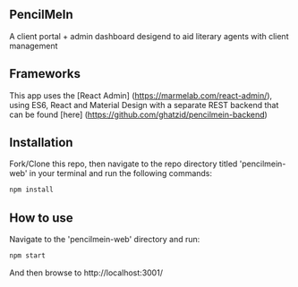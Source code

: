 ## PencilMeIn
A client portal + admin dashboard desigend to aid literary agents with client management

## Frameworks
This app uses the [React Admin] (https://marmelab.com/react-admin/), using ES6, React and Material Design with a separate REST backend that can be found [here] (https://github.com/ghatzid/pencilmein-backend)

## Installation

Fork/Clone this repo, then navigate to the repo directory titled 'pencilmein-web' in your terminal and run the following commands:

``` bash
npm install
```
## How to use
Navigate to the 'pencilmein-web' directory and run:

``` bash
npm start
```
And then browse to http://localhost:3001/

